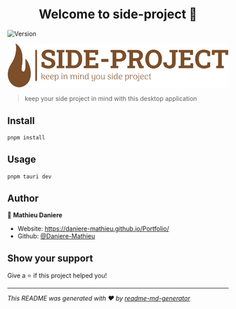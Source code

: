 <h1 align="center">Welcome to side-project 👋</h1>
<p>
  <img alt="Version" src="https://img.shields.io/badge/version-0.0.0-blue.svg?cacheSeconds=2592000" />
</p>

![logo](./logo.png)

> keep your side project in mind with this desktop application


## Install

```sh
pnpm install
```

## Usage

```sh
pnpm tauri dev
```

## Author

👤 **Mathieu Daniere**

* Website: https://daniere-mathieu.github.io/Portfolio/
* Github: [@Daniere-Mathieu](https://github.com/Daniere-Mathieu)

## Show your support

Give a ⭐️ if this project helped you!

***
_This README was generated with ❤️ by [readme-md-generator](https://github.com/kefranabg/readme-md-generator)_